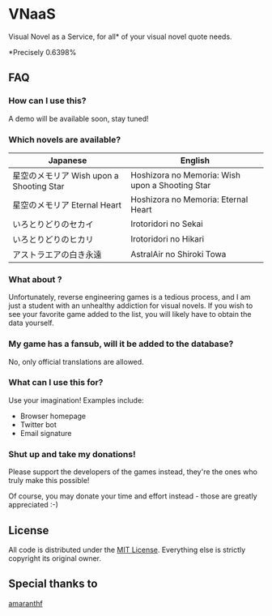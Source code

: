 # VNaaS

Visual Novel as a Service, for all\* of your visual novel quote needs.

\*Precisely 0.6398%

## FAQ

### How can I use this?

A demo will be available soon, stay tuned!

### Which novels are available?

| Japanese                                 | English                                         |
|------------------------------------------|-------------------------------------------------|
| 星空のメモリア Wish upon a Shooting Star | Hoshizora no Memoria: Wish upon a Shooting Star |
| 星空のメモリア Eternal Heart             | Hoshizora no Memoria: Eternal Heart             |
| いろとりどりのセカイ                     | Irotoridori no Sekai                            |
| いろとりどりのヒカリ                     | Irotoridori no Hikari                           |
| アストラエアの白き永遠                   | AstralAir no Shiroki Towa                       |

### What about <novel name here>?

Unfortunately, reverse engineering games is a tedious process, and I am
just a student with an unhealthy addiction for visual novels. If you
wish to see your favorite game added to the list, you will likely have
to obtain the data yourself.

### My game has a fansub, will it be added to the database?

No, only official translations are allowed.

### What can I use this for?

Use your imagination! Examples include:

- Browser homepage
- Twitter bot
- Email signature

### Shut up and take my donations!

Please support the developers of the games instead, they're the ones who
truly make this possible!

Of course, you may donate your time and effort instead - those are greatly
appreciated :-)

## License

All code is distributed under the [MIT License](http://opensource.org/licenses/MIT).
Everything else is strictly copyright its original owner.

## Special thanks to

[amaranthf](https://bbs.sumisora.org/read.php?tid=11010281)

